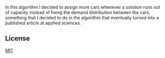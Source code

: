 In this algorithm I decided to assign more cars whenever a solution runs out of capacity instead of fixing the demand distribution between the cars, something that I decided to do in the algorithm that eventually turned into a published article at applied sciences.

## License
[MIT](https://choosealicense.com/licenses/mit/)
